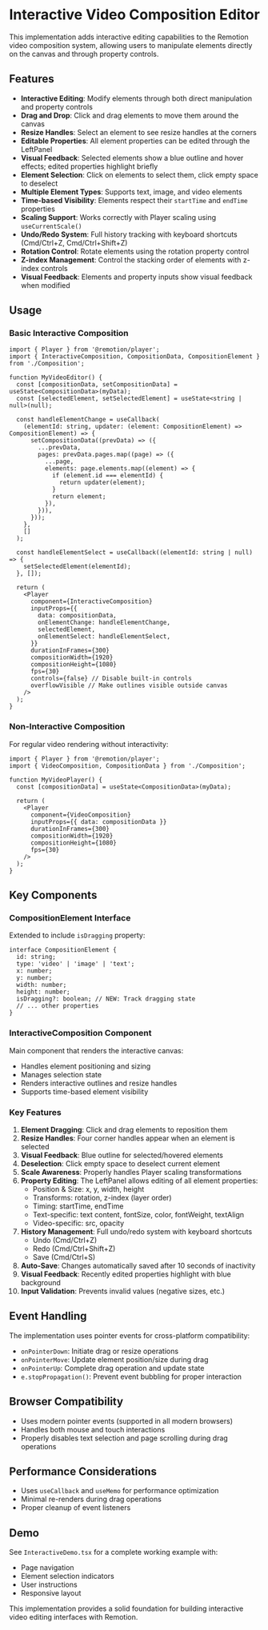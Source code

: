 # Interactive Video Composition Editor

This implementation adds interactive editing capabilities to the Remotion video composition system, allowing users to manipulate elements directly on the canvas and through property controls.

## Features

- **Interactive Editing**: Modify elements through both direct manipulation and property controls
- **Drag and Drop**: Click and drag elements to move them around the canvas
- **Resize Handles**: Select an element to see resize handles at the corners
- **Editable Properties**: All element properties can be edited through the LeftPanel
- **Visual Feedback**: Selected elements show a blue outline and hover effects; edited properties highlight briefly
- **Element Selection**: Click on elements to select them, click empty space to deselect
- **Multiple Element Types**: Supports text, image, and video elements
- **Time-based Visibility**: Elements respect their `startTime` and `endTime` properties
- **Scaling Support**: Works correctly with Player scaling using `useCurrentScale()`
- **Undo/Redo System**: Full history tracking with keyboard shortcuts (Cmd/Ctrl+Z, Cmd/Ctrl+Shift+Z)
- **Rotation Control**: Rotate elements using the rotation property control
- **Z-index Management**: Control the stacking order of elements with z-index controls
- **Visual Feedback**: Elements and property inputs show visual feedback when modified

## Usage

### Basic Interactive Composition

```tsx
import { Player } from '@remotion/player';
import { InteractiveComposition, CompositionData, CompositionElement } from './Composition';

function MyVideoEditor() {
  const [compositionData, setCompositionData] = useState<CompositionData>(myData);
  const [selectedElement, setSelectedElement] = useState<string | null>(null);

  const handleElementChange = useCallback(
    (elementId: string, updater: (element: CompositionElement) => CompositionElement) => {
      setCompositionData((prevData) => ({
        ...prevData,
        pages: prevData.pages.map((page) => ({
          ...page,
          elements: page.elements.map((element) => {
            if (element.id === elementId) {
              return updater(element);
            }
            return element;
          }),
        })),
      }));
    },
    []
  );

  const handleElementSelect = useCallback((elementId: string | null) => {
    setSelectedElement(elementId);
  }, []);

  return (
    <Player
      component={InteractiveComposition}
      inputProps={{
        data: compositionData,
        onElementChange: handleElementChange,
        selectedElement,
        onElementSelect: handleElementSelect,
      }}
      durationInFrames={300}
      compositionWidth={1920}
      compositionHeight={1080}
      fps={30}
      controls={false} // Disable built-in controls
      overflowVisible // Make outlines visible outside canvas
    />
  );
}
```

### Non-Interactive Composition

For regular video rendering without interactivity:

```tsx
import { Player } from '@remotion/player';
import { VideoComposition, CompositionData } from './Composition';

function MyVideoPlayer() {
  const [compositionData] = useState<CompositionData>(myData);

  return (
    <Player
      component={VideoComposition}
      inputProps={{ data: compositionData }}
      durationInFrames={300}
      compositionWidth={1920}
      compositionHeight={1080}
      fps={30}
    />
  );
}
```

## Key Components

### CompositionElement Interface

Extended to include `isDragging` property:

```tsx
interface CompositionElement {
  id: string;
  type: 'video' | 'image' | 'text';
  x: number;
  y: number;
  width: number;
  height: number;
  isDragging?: boolean; // NEW: Track dragging state
  // ... other properties
}
```

### InteractiveComposition Component

Main component that renders the interactive canvas:

- Handles element positioning and sizing
- Manages selection state
- Renders interactive outlines and resize handles
- Supports time-based element visibility

### Key Features

1. **Element Dragging**: Click and drag elements to reposition them
2. **Resize Handles**: Four corner handles appear when an element is selected
3. **Visual Feedback**: Blue outline for selected/hovered elements
4. **Deselection**: Click empty space to deselect current element
5. **Scale Awareness**: Properly handles Player scaling transformations
6. **Property Editing**: The LeftPanel allows editing of all element properties:
   - Position & Size: x, y, width, height
   - Transforms: rotation, z-index (layer order)
   - Timing: startTime, endTime
   - Text-specific: text content, fontSize, color, fontWeight, textAlign
   - Video-specific: src, opacity
7. **History Management**: Full undo/redo system with keyboard shortcuts
   - Undo (Cmd/Ctrl+Z)
   - Redo (Cmd/Ctrl+Shift+Z)
   - Save (Cmd/Ctrl+S)
8. **Auto-Save**: Changes automatically saved after 10 seconds of inactivity
9. **Visual Feedback**: Recently edited properties highlight with blue background
10. **Input Validation**: Prevents invalid values (negative sizes, etc.)

## Event Handling

The implementation uses pointer events for cross-platform compatibility:

- `onPointerDown`: Initiate drag or resize operations
- `onPointerMove`: Update element position/size during drag
- `onPointerUp`: Complete drag operation and update state
- `e.stopPropagation()`: Prevent event bubbling for proper interaction

## Browser Compatibility

- Uses modern pointer events (supported in all modern browsers)
- Handles both mouse and touch interactions
- Properly disables text selection and page scrolling during drag operations

## Performance Considerations

- Uses `useCallback` and `useMemo` for performance optimization
- Minimal re-renders during drag operations
- Proper cleanup of event listeners

## Demo

See `InteractiveDemo.tsx` for a complete working example with:
- Page navigation
- Element selection indicators
- User instructions
- Responsive layout

This implementation provides a solid foundation for building interactive video editing interfaces with Remotion.
